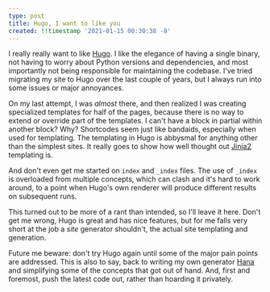 ```yaml
---
type: post
title: Hugo, I want to like you
created: !!timestamp '2021-01-15 00:30:38 -8'
---
```

I really really want to like [Hugo][1]. I like the elegance of having a single binary, not having to worry about Python versions and dependencies, and most importantly not being responsible for maintaining the codebase. I've tried migrating my site to Hugo over the last couple of years, but I always run into some issues or major annoyances.

On my last attempt, I was *almost* there, and then realized I was creating specialized templates for half of the pages, because there is no way to extend or override part of the templates. I can't have a block in partial within another block? Why? Shortcodes seem just like bandaids, especially when used for templating. The templating in Hugo is abbysmal for anything other than the simplest sites. It really goes to show how well thought out [Jinja2][2] templating is.

And don't even get me started on `index` and `_index` files. The use of `_index` is overloaded from multiple concepts, which can clash and it's hard to work around, to a point when Hugo's own renderer will produce different results on subsequent runs.

This turned out to be more of a rant than intended, so I'll leave it here. Don't get me wrong, Hugo is great and has nice features, but for me falls very short at the job a *site* generator shouldn't, the actual site templating and generation.

Future me beware: don't try Hugo again until some of the major pain points are addressed. This is also to say, back to writing my own generator [Hana][3] and simplifying some of the concepts that got out of hand. And, first and foremost, push the latest code out, rather than hoarding it privately.

[1]: https://gohugo.io/
[2]: https://jinja2docs.readthedocs.io/en/stable/
[3]: https://github.com/mayo/hana
